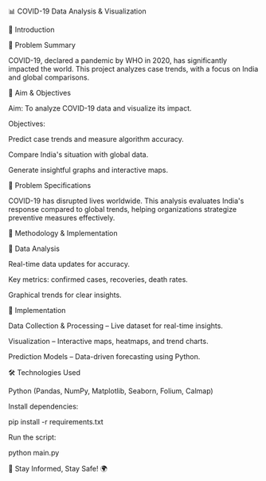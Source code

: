 📊 COVID-19 Data Analysis & Visualization

🔹 Introduction

📌 Problem Summary

COVID-19, declared a pandemic by WHO in 2020, has significantly impacted the world. This project analyzes case trends, with a focus on India and global comparisons.

🎯 Aim & Objectives

Aim: To analyze COVID-19 data and visualize its impact.

Objectives:

Predict case trends and measure algorithm accuracy.

Compare India's situation with global data.

Generate insightful graphs and interactive maps.

🔎 Problem Specifications

COVID-19 has disrupted lives worldwide. This analysis evaluates India's response compared to global trends, helping organizations strategize preventive measures effectively.

📌 Methodology & Implementation

🔹 Data Analysis

Real-time data updates for accuracy.

Key metrics: confirmed cases, recoveries, death rates.

Graphical trends for clear insights.

🔹 Implementation

Data Collection & Processing – Live dataset for real-time insights.

Visualization – Interactive maps, heatmaps, and trend charts.

Prediction Models – Data-driven forecasting using Python.

🛠️ Technologies Used

Python (Pandas, NumPy, Matplotlib, Seaborn, Folium, Calmap)

Install dependencies:

pip install -r requirements.txt

Run the script:

python main.py

🔹 Stay Informed, Stay Safe! 🌍
